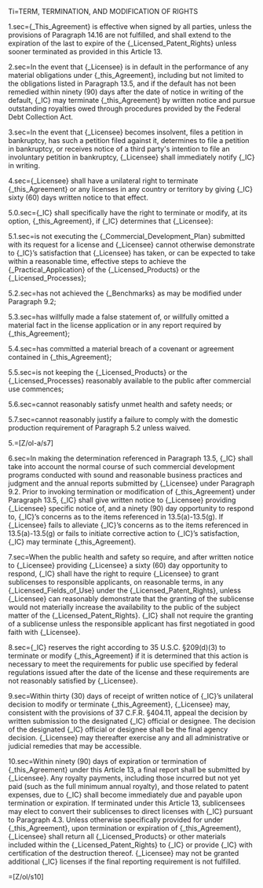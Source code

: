Ti=TERM, TERMINATION, AND MODIFICATION OF RIGHTS

1.sec={_This_Agreement} is effective when signed by all parties, unless the provisions of Paragraph 14.16 are not fulfilled, and shall extend to the expiration of the last to expire of the {_Licensed_Patent_Rights} unless sooner terminated as provided in this Article 13.

2.sec=In the event that {_Licensee} is in default in the performance of any material obligations under {_this_Agreement}, including but not limited to the obligations listed in Paragraph 13.5, and if the default has not been remedied within ninety (90) days after the date of notice in writing of the default, {_IC} may terminate {_this_Agreement} by written notice and pursue outstanding royalties owed through procedures provided by the Federal Debt Collection Act.

3.sec=In the event that {_Licensee} becomes insolvent, files a petition in bankruptcy, has such a petition filed against it, determines to file a petition in bankruptcy, or receives notice of a third party's intention to file an involuntary petition in bankruptcy, {_Licensee} shall immediately notify {_IC} in writing.

4.sec={_Licensee} shall have a unilateral right to terminate {_this_Agreement} or any licenses in any country or territory by giving {_IC} sixty (60) days written notice to that effect.

5.0.sec={_IC} shall specifically have the right to terminate or modify, at its option, {_this_Agreement}, if {_IC} determines that {_Licensee}:

5.1.sec=is not executing the {_Commercial_Development_Plan} submitted with its request for a license and {_Licensee} cannot otherwise demonstrate to {_IC}’s satisfaction that {_Licensee} has taken, or can be expected to take within a reasonable time, effective steps to achieve the {_Practical_Application} of the {_Licensed_Products} or the {_Licensed_Processes};

5.2.sec=has not achieved the {_Benchmarks} as may be modified under Paragraph 9.2;

5.3.sec=has willfully made a false statement of, or willfully omitted a material fact in the license application or in any report required by {_this_Agreement};

5.4.sec=has committed a material breach of a covenant or agreement contained in {_this_Agreement};

5.5.sec=is not keeping the {_Licensed_Products} or the {_Licensed_Processes} reasonably available to the public after commercial use commences;

5.6.sec=cannot reasonably satisfy unmet health and safety needs; or

5.7.sec=cannot reasonably justify a failure to comply with the domestic production requirement of Paragraph 5.2 unless waived.

5.=[Z/ol-a/s7]

6.sec=In making the determination referenced in Paragraph 13.5, {_IC} shall take into account the normal course of such commercial development programs conducted with sound and reasonable business practices and judgment and the annual reports submitted by {_Licensee} under Paragraph 9.2.  Prior to invoking termination or modification of {_this_Agreement} under Paragraph 13.5, {_IC} shall give written notice to {_Licensee} providing {_Licensee} specific notice of, and a ninety (90) day opportunity to respond to, {_IC}’s concerns as to the items referenced in 13.5(a)-13.5(g).  If {_Licensee} fails to alleviate {_IC}’s concerns as to the items referenced in 13.5(a)-13.5(g) or fails to initiate corrective action to {_IC}’s satisfaction, {_IC} may terminate {_this_Agreement}.

7.sec=When the public health and safety so require, and after written notice to {_Licensee} providing {_Licensee} a sixty (60) day opportunity to respond, {_IC} shall have the right to require {_Licensee} to grant sublicenses to responsible applicants, on reasonable terms, in any {_Licensed_Fields_of_Use} under the {_Licensed_Patent_Rights}, unless {_Licensee} can reasonably demonstrate that the granting of the sublicense would not materially increase the availability to the public of the subject matter of the {_Licensed_Patent_Rights}.  {_IC} shall not require the granting of a sublicense unless the responsible applicant has first negotiated in good faith with {_Licensee}.

8.sec={_IC} reserves the right according to 35 U.S.C. §209(d)(3) to terminate or modify {_this_Agreement} if it is determined that this action is necessary to meet the requirements for public use specified by federal regulations issued after the date of the license and these requirements are not reasonably satisfied by {_Licensee}.

9.sec=Within thirty (30) days of receipt of written notice of {_IC}’s unilateral decision to modify or terminate {_this_Agreement}, {_Licensee} may, consistent with the provisions of 37 C.F.R. §404.11, appeal the decision by written submission to the designated {_IC} official or designee.  The decision of the designated {_IC} official or designee shall be the final agency decision.  {_Licensee} may thereafter exercise any and all administrative or judicial remedies that may be accessible.

10.sec=Within ninety (90) days of expiration or termination of {_this_Agreement} under this Article 13, a final report shall be submitted by {_Licensee}.  Any royalty payments, including those incurred but not yet paid (such as the full minimum annual royalty), and those related to patent expenses, due to {_IC} shall become immediately due and payable upon termination or expiration.  If terminated under this Article 13, sublicensees may elect to convert their sublicenses to direct licenses with {_IC} pursuant to Paragraph 4.3.  Unless otherwise specifically provided for under {_this_Agreement}, upon termination or expiration of {_this_Agreement}, {_Licensee} shall return all {_Licensed_Products} or other materials included within the {_Licensed_Patent_Rights} to {_IC} or provide {_IC} with certification of the destruction thereof.  {_Licensee} may not be granted additional {_IC} licenses if the final reporting requirement is not fulfilled.

=[Z/ol/s10]

